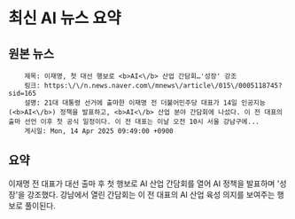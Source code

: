 # 최신 AI 뉴스 요약

## 원본 뉴스
		제목: 이재명, 첫 대선 행보로 <b>AI<\/b> 산업 간담회…'성장' 강조
		링크: https:\/\/n.news.naver.com\/mnews\/article\/015\/0005118745?sid=165
		설명: 21대 대통령 선거에 출마한 이재명 전 더불어민주당 대표가 14일 인공지능(<b>AI<\/b>) 정책을 발표하고, <b>AI<\/b> 산업 분야 간담회에 나섰다. 이 전 대표의 출마 선언 이후 첫 공식 일정이다. 이 전 대표는 이날 오전 10시 서울 강남구에... 
		게시일: Mon, 14 Apr 2025 09:49:00 +0900


## 요약
이재명 전 대표가 대선 출마 후 첫 행보로 AI 산업 간담회를 열어 AI 정책을 발표하며 '성장'을 강조했다. 강남에서 열린 간담회는 이 전 대표의 AI 산업 육성 의지를 보여주는 행보로 풀이된다.
